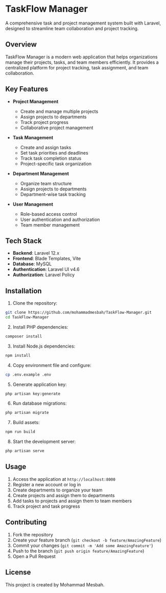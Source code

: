 # TaskFlow Manager

A comprehensive task and project management system built with Laravel, designed to streamline team collaboration and project tracking.

## Overview

TaskFlow Manager is a modern web application that helps organizations manage their projects, tasks, and team members efficiently. It provides a centralized platform for project tracking, task assignment, and team collaboration.

## Key Features

- **Project Management**
  - Create and manage multiple projects
  - Assign projects to departments
  - Track project progress
  - Collaborative project management

- **Task Management**
  - Create and assign tasks
  - Set task priorities and deadlines
  - Track task completion status
  - Project-specific task organization

- **Department Management**
  - Organize team structure
  - Assign projects to departments
  - Department-wise task tracking

- **User Management**
  - Role-based access control
  - User authentication and authorization
  - Team member management

## Tech Stack

- **Backend**: Laravel 12.x
- **Frontend**: Blade Templates, Vite
- **Database**: MySQL
- **Authentication**: Laravel UI v4.6
- **Authorization**: Laravel Policy

## Installation

1. Clone the repository:
```bash
git clone https://github.com/mohammadmesbah/TaskFlow-Manager.git
cd TaskFlow-Manager
```

2. Install PHP dependencies:
```bash
composer install
```

3. Install Node.js dependencies:
```bash
npm install
```

4. Copy environment file and configure:
```bash
cp .env.example .env
```

5. Generate application key:
```bash
php artisan key:generate
```

6. Run database migrations:
```bash
php artisan migrate
```

7. Build assets:
```bash
npm run build
```

8. Start the development server:
```bash
php artisan serve
```

## Usage

1. Access the application at `http://localhost:8000`
2. Register a new account or log in
3. Create departments to organize your team
4. Create projects and assign them to departments
5. Add tasks to projects and assign them to team members
6. Track project and task progress

## Contributing

1. Fork the repository
2. Create your feature branch (`git checkout -b feature/AmazingFeature`)
3. Commit your changes (`git commit -m 'Add some AmazingFeature'`)
4. Push to the branch (`git push origin feature/AmazingFeature`)
5. Open a Pull Request

## License

This project is created by Mohammad Mesbah.
